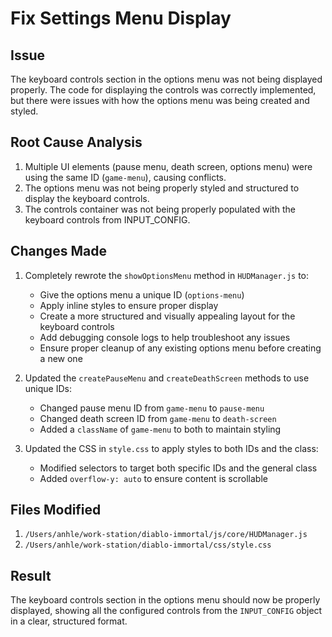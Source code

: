 # Fix Settings Menu Display

## Issue
The keyboard controls section in the options menu was not being displayed properly. The code for displaying the controls was correctly implemented, but there were issues with how the options menu was being created and styled.

## Root Cause Analysis
1. Multiple UI elements (pause menu, death screen, options menu) were using the same ID (`game-menu`), causing conflicts.
2. The options menu was not being properly styled and structured to display the keyboard controls.
3. The controls container was not being properly populated with the keyboard controls from INPUT_CONFIG.

## Changes Made
1. Completely rewrote the `showOptionsMenu` method in `HUDManager.js` to:
   - Give the options menu a unique ID (`options-menu`)
   - Apply inline styles to ensure proper display
   - Create a more structured and visually appealing layout for the keyboard controls
   - Add debugging console logs to help troubleshoot any issues
   - Ensure proper cleanup of any existing options menu before creating a new one

2. Updated the `createPauseMenu` and `createDeathScreen` methods to use unique IDs:
   - Changed pause menu ID from `game-menu` to `pause-menu`
   - Changed death screen ID from `game-menu` to `death-screen`
   - Added a `className` of `game-menu` to both to maintain styling

3. Updated the CSS in `style.css` to apply styles to both IDs and the class:
   - Modified selectors to target both specific IDs and the general class
   - Added `overflow-y: auto` to ensure content is scrollable

## Files Modified
1. `/Users/anhle/work-station/diablo-immortal/js/core/HUDManager.js`
2. `/Users/anhle/work-station/diablo-immortal/css/style.css`

## Result
The keyboard controls section in the options menu should now be properly displayed, showing all the configured controls from the `INPUT_CONFIG` object in a clear, structured format.